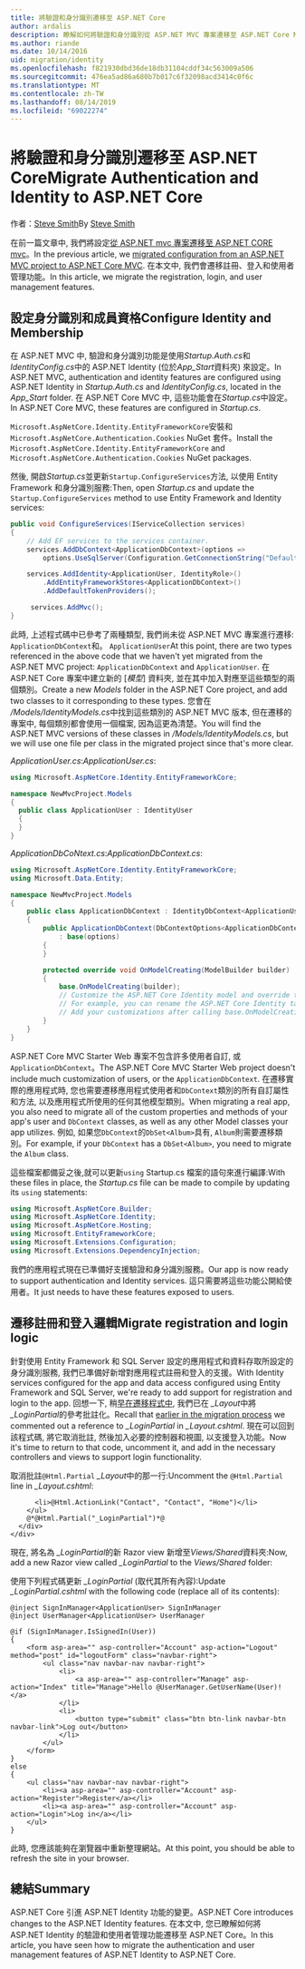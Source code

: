 ```yaml
---
title: 將驗證和身分識別遷移至 ASP.NET Core
author: ardalis
description: 瞭解如何將驗證和身分識別從 ASP.NET MVC 專案遷移至 ASP.NET Core MVC 專案。
ms.author: riande
ms.date: 10/14/2016
uid: migration/identity
ms.openlocfilehash: f821930dbd36de18db31104cddf34c563009a506
ms.sourcegitcommit: 476ea5ad86a680b7b017c6f32098acd3414c0f6c
ms.translationtype: MT
ms.contentlocale: zh-TW
ms.lasthandoff: 08/14/2019
ms.locfileid: "69022274"
---
```

# <a name="migrate-authentication-and-identity-to-aspnet-core"></a><span data-ttu-id="c427f-103">將驗證和身分識別遷移至 ASP.NET Core</span><span class="sxs-lookup"><span data-stu-id="c427f-103">Migrate Authentication and Identity to ASP.NET Core</span></span>

<span data-ttu-id="c427f-104">作者：[Steve Smith](https://ardalis.com/)</span><span class="sxs-lookup"><span data-stu-id="c427f-104">By [Steve Smith](https://ardalis.com/)</span></span>

<span data-ttu-id="c427f-105">在前一篇文章中, 我們將設定[從 ASP.NET mvc 專案遷移至 ASP.NET CORE mvc](xref:migration/configuration)。</span><span class="sxs-lookup"><span data-stu-id="c427f-105">In the previous article, we [migrated configuration from an ASP.NET MVC project to ASP.NET Core MVC](xref:migration/configuration).</span></span> <span data-ttu-id="c427f-106">在本文中, 我們會遷移註冊、登入和使用者管理功能。</span><span class="sxs-lookup"><span data-stu-id="c427f-106">In this article, we migrate the registration, login, and user management features.</span></span>

## <a name="configure-identity-and-membership"></a><span data-ttu-id="c427f-107">設定身分識別和成員資格</span><span class="sxs-lookup"><span data-stu-id="c427f-107">Configure Identity and Membership</span></span>

<span data-ttu-id="c427f-108">在 ASP.NET MVC 中, 驗證和身分識別功能是使用*Startup.Auth.cs*和*IdentityConfig.cs*中的 ASP.NET Identity (位於*App_Start*資料夾) 來設定。</span><span class="sxs-lookup"><span data-stu-id="c427f-108">In ASP.NET MVC, authentication and identity features are configured using ASP.NET Identity in *Startup.Auth.cs* and *IdentityConfig.cs*, located in the *App_Start* folder.</span></span> <span data-ttu-id="c427f-109">在 ASP.NET Core MVC 中, 這些功能會在*Startup.cs*中設定。</span><span class="sxs-lookup"><span data-stu-id="c427f-109">In ASP.NET Core MVC, these features are configured in *Startup.cs*.</span></span>

<span data-ttu-id="c427f-110">`Microsoft.AspNetCore.Identity.EntityFrameworkCore`安裝和`Microsoft.AspNetCore.Authentication.Cookies` NuGet 套件。</span><span class="sxs-lookup"><span data-stu-id="c427f-110">Install the `Microsoft.AspNetCore.Identity.EntityFrameworkCore` and `Microsoft.AspNetCore.Authentication.Cookies` NuGet packages.</span></span>

<span data-ttu-id="c427f-111">然後, 開啟*Startup.cs*並更新`Startup.ConfigureServices`方法, 以使用 Entity Framework 和身分識別服務:</span><span class="sxs-lookup"><span data-stu-id="c427f-111">Then, open *Startup.cs* and update the `Startup.ConfigureServices` method to use Entity Framework and Identity services:</span></span>

```csharp
public void ConfigureServices(IServiceCollection services)
{
    // Add EF services to the services container.
    services.AddDbContext<ApplicationDbContext>(options =>
        options.UseSqlServer(Configuration.GetConnectionString("DefaultConnection")));

    services.AddIdentity<ApplicationUser, IdentityRole>()
        .AddEntityFrameworkStores<ApplicationDbContext>()
        .AddDefaultTokenProviders();

     services.AddMvc();
}
```

<span data-ttu-id="c427f-112">此時, 上述程式碼中已參考了兩種類型, 我們尚未從 ASP.NET MVC 專案進行遷移: `ApplicationDbContext`和。 `ApplicationUser`</span><span class="sxs-lookup"><span data-stu-id="c427f-112">At this point, there are two types referenced in the above code that we haven't yet migrated from the ASP.NET MVC project: `ApplicationDbContext` and `ApplicationUser`.</span></span> <span data-ttu-id="c427f-113">在 ASP.NET Core 專案中建立新的 [*模型*] 資料夾, 並在其中加入對應至這些類型的兩個類別。</span><span class="sxs-lookup"><span data-stu-id="c427f-113">Create a new *Models* folder in the ASP.NET Core project, and add two classes to it corresponding to these types.</span></span> <span data-ttu-id="c427f-114">您會在 */Models/IdentityModels.cs*中找到這些類別的 ASP.NET MVC 版本, 但在遷移的專案中, 每個類別都會使用一個檔案, 因為這更為清楚。</span><span class="sxs-lookup"><span data-stu-id="c427f-114">You will find the ASP.NET MVC versions of these classes in */Models/IdentityModels.cs*, but we will use one file per class in the migrated project since that's more clear.</span></span>

<span data-ttu-id="c427f-115">*ApplicationUser.cs*:</span><span class="sxs-lookup"><span data-stu-id="c427f-115">*ApplicationUser.cs*:</span></span>

```csharp
using Microsoft.AspNetCore.Identity.EntityFrameworkCore;

namespace NewMvcProject.Models
{
  public class ApplicationUser : IdentityUser
  {
  }
}
```

<span data-ttu-id="c427f-116">*ApplicationDbCoNtext.cs*:</span><span class="sxs-lookup"><span data-stu-id="c427f-116">*ApplicationDbContext.cs*:</span></span>

```csharp
using Microsoft.AspNetCore.Identity.EntityFrameworkCore;
using Microsoft.Data.Entity;

namespace NewMvcProject.Models
{
    public class ApplicationDbContext : IdentityDbContext<ApplicationUser>
    {
        public ApplicationDbContext(DbContextOptions<ApplicationDbContext> options)
            : base(options)
        {
        }

        protected override void OnModelCreating(ModelBuilder builder)
        {
            base.OnModelCreating(builder);
            // Customize the ASP.NET Core Identity model and override the defaults if needed.
            // For example, you can rename the ASP.NET Core Identity table names and more.
            // Add your customizations after calling base.OnModelCreating(builder);
        }
    }
}
```

<span data-ttu-id="c427f-117">ASP.NET Core MVC Starter Web 專案不包含許多使用者自訂, 或`ApplicationDbContext`。</span><span class="sxs-lookup"><span data-stu-id="c427f-117">The ASP.NET Core MVC Starter Web project doesn't include much customization of users, or the `ApplicationDbContext`.</span></span> <span data-ttu-id="c427f-118">在遷移實際的應用程式時, 您也需要遷移應用程式使用者和`DbContext`類別的所有自訂屬性和方法, 以及應用程式所使用的任何其他模型類別。</span><span class="sxs-lookup"><span data-stu-id="c427f-118">When migrating a real app, you also need to migrate all of the custom properties and methods of your app's user and `DbContext` classes, as well as any other Model classes your app utilizes.</span></span> <span data-ttu-id="c427f-119">例如, 如果您`DbContext`的`DbSet<Album>`具有, `Album`則需要遷移類別。</span><span class="sxs-lookup"><span data-stu-id="c427f-119">For example, if your `DbContext` has a `DbSet<Album>`, you need to migrate the `Album` class.</span></span>

<span data-ttu-id="c427f-120">這些檔案都備妥之後,就可以更新`using` Startup.cs 檔案的語句來進行編譯:</span><span class="sxs-lookup"><span data-stu-id="c427f-120">With these files in place, the *Startup.cs* file can be made to compile by updating its `using` statements:</span></span>

```csharp
using Microsoft.AspNetCore.Builder;
using Microsoft.AspNetCore.Identity;
using Microsoft.AspNetCore.Hosting;
using Microsoft.EntityFrameworkCore;
using Microsoft.Extensions.Configuration;
using Microsoft.Extensions.DependencyInjection;
```

<span data-ttu-id="c427f-121">我們的應用程式現在已準備好支援驗證和身分識別服務。</span><span class="sxs-lookup"><span data-stu-id="c427f-121">Our app is now ready to support authentication and Identity services.</span></span> <span data-ttu-id="c427f-122">這只需要將這些功能公開給使用者。</span><span class="sxs-lookup"><span data-stu-id="c427f-122">It just needs to have these features exposed to users.</span></span>

## <a name="migrate-registration-and-login-logic"></a><span data-ttu-id="c427f-123">遷移註冊和登入邏輯</span><span class="sxs-lookup"><span data-stu-id="c427f-123">Migrate registration and login logic</span></span>

<span data-ttu-id="c427f-124">針對使用 Entity Framework 和 SQL Server 設定的應用程式和資料存取所設定的身分識別服務, 我們已準備好新增對應用程式註冊和登入的支援。</span><span class="sxs-lookup"><span data-stu-id="c427f-124">With Identity services configured for the app and data access configured using Entity Framework and SQL Server, we're ready to add support for registration and login to the app.</span></span> <span data-ttu-id="c427f-125">回想一下, 稍[早在遷移程式中](xref:migration/mvc#migrate-the-layout-file), 我們已在 *_Layout*中將 *_LoginPartial*的參考批註化。</span><span class="sxs-lookup"><span data-stu-id="c427f-125">Recall that [earlier in the migration process](xref:migration/mvc#migrate-the-layout-file) we commented out a reference to *_LoginPartial* in *_Layout.cshtml*.</span></span> <span data-ttu-id="c427f-126">現在可以回到該程式碼, 將它取消批註, 然後加入必要的控制器和視圖, 以支援登入功能。</span><span class="sxs-lookup"><span data-stu-id="c427f-126">Now it's time to return to that code, uncomment it, and add in the necessary controllers and views to support login functionality.</span></span>

<span data-ttu-id="c427f-127">取消批註`@Html.Partial` *_Layout*中的那一行:</span><span class="sxs-lookup"><span data-stu-id="c427f-127">Uncomment the `@Html.Partial` line in *_Layout.cshtml*:</span></span>

```cshtml
      <li>@Html.ActionLink("Contact", "Contact", "Home")</li>
    </ul>
    @*@Html.Partial("_LoginPartial")*@
  </div>
</div>
```

<span data-ttu-id="c427f-128">現在, 將名為 *_LoginPartial*的新 Razor view 新增至*Views/Shared*資料夾:</span><span class="sxs-lookup"><span data-stu-id="c427f-128">Now, add a new Razor view called *_LoginPartial* to the *Views/Shared* folder:</span></span>

<span data-ttu-id="c427f-129">使用下列程式碼更新 *_LoginPartial* (取代其所有內容):</span><span class="sxs-lookup"><span data-stu-id="c427f-129">Update *_LoginPartial.cshtml* with the following code (replace all of its contents):</span></span>

```cshtml
@inject SignInManager<ApplicationUser> SignInManager
@inject UserManager<ApplicationUser> UserManager

@if (SignInManager.IsSignedIn(User))
{
    <form asp-area="" asp-controller="Account" asp-action="Logout" method="post" id="logoutForm" class="navbar-right">
        <ul class="nav navbar-nav navbar-right">
            <li>
                <a asp-area="" asp-controller="Manage" asp-action="Index" title="Manage">Hello @UserManager.GetUserName(User)!</a>
            </li>
            <li>
                <button type="submit" class="btn btn-link navbar-btn navbar-link">Log out</button>
            </li>
        </ul>
    </form>
}
else
{
    <ul class="nav navbar-nav navbar-right">
        <li><a asp-area="" asp-controller="Account" asp-action="Register">Register</a></li>
        <li><a asp-area="" asp-controller="Account" asp-action="Login">Log in</a></li>
    </ul>
}
```

<span data-ttu-id="c427f-130">此時, 您應該能夠在瀏覽器中重新整理網站。</span><span class="sxs-lookup"><span data-stu-id="c427f-130">At this point, you should be able to refresh the site in your browser.</span></span>

## <a name="summary"></a><span data-ttu-id="c427f-131">總結</span><span class="sxs-lookup"><span data-stu-id="c427f-131">Summary</span></span>

<span data-ttu-id="c427f-132">ASP.NET Core 引進 ASP.NET Identity 功能的變更。</span><span class="sxs-lookup"><span data-stu-id="c427f-132">ASP.NET Core introduces changes to the ASP.NET Identity features.</span></span> <span data-ttu-id="c427f-133">在本文中, 您已瞭解如何將 ASP.NET Identity 的驗證和使用者管理功能遷移至 ASP.NET Core。</span><span class="sxs-lookup"><span data-stu-id="c427f-133">In this article, you have seen how to migrate the authentication and user management features of ASP.NET Identity to ASP.NET Core.</span></span>
